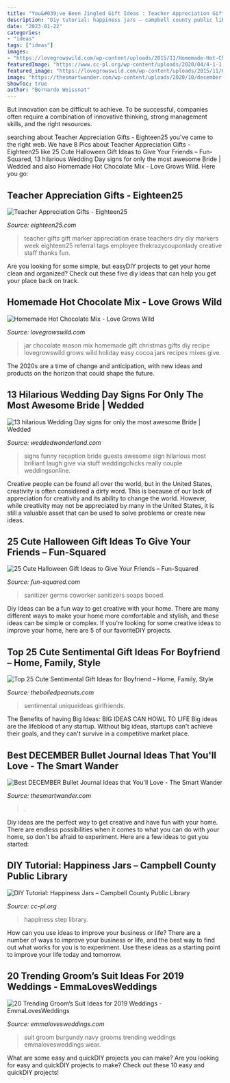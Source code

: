 ```yaml
---
title: "You&#039;ve Been Jingled Gift Ideas : Teacher Appreciation Gifts"
description: "Diy tutorial: happiness jars – campbell county public library"
date: "2023-01-22"
categories:
- "ideas"
tags: ["ideas"]
images:
- "https://lovegrowswild.com/wp-content/uploads/2015/11/Homemade-Hot-Chocolate-Mix-2.jpg"
featuredImage: "https://www.cc-pl.org/wp-content/uploads/2020/04/4-1-1.jpg"
featured_image: "https://lovegrowswild.com/wp-content/uploads/2015/11/Homemade-Hot-Chocolate-Mix-2.jpg"
image: "https://thesmartwander.com/wp-content/uploads/2020/10/december-bullet-journal-28.jpg"
ShowToc: true
author: "Bernardo Weissnat"
---
```



But innovation can be difficult to achieve. To be successful, companies often require a combination of innovative thinking, strong management skills, and the right resources.

	

		
searching about Teacher Appreciation Gifts - Eighteen25 you've came to the right web. We have 8 Pics about Teacher Appreciation Gifts - Eighteen25 like 25 Cute Halloween Gift Ideas to Give Your Friends – Fun-Squared, 13 hilarious Wedding Day signs for only the most awesome Bride | Wedded and also Homemade Hot Chocolate Mix - Love Grows Wild. Here you go:
		
    
## Teacher Appreciation Gifts - Eighteen25

<img loading=lazy src="http://eighteen25.com/wp-content/uploads/2016/04/tag-marker-teacher-gift.jpg" onerror="this.onerror=null;this.src='https://tse1.mm.bing.net/th?id=OIP.Kvs9jIIgTPll2AwZ_IywIgHaLJ&amp;pid=15.1';" alt="Teacher Appreciation Gifts - Eighteen25">

_Source: eighteen25.com_

>teacher gifts gift marker appreciation erase teachers dry diy markers week eighteen25 referral tags employee thekrazycouponlady creative staff thanks fun. 

	

Are you looking for some simple, but easyDIY projects to get your home clean and organized? Check out these five diy ideas that can help you get your place back on track.

    
## Homemade Hot Chocolate Mix - Love Grows Wild

<img loading=lazy src="https://lovegrowswild.com/wp-content/uploads/2015/11/Homemade-Hot-Chocolate-Mix-2.jpg" onerror="this.onerror=null;this.src='https://tse4.mm.bing.net/th?id=OIP.ESAJdzQg7Sg75aUbmUexUwHaLH&amp;pid=15.1';" alt="Homemade Hot Chocolate Mix - Love Grows Wild">

_Source: lovegrowswild.com_

>jar chocolate mason mix homemade gift christmas gifts diy recipe lovegrowswild grows wild holiday easy cocoa jars recipes mixes give. 

	

The 2020s are a time of change and anticipation, with new ideas and products on the horizon that could shape the future.

    
## 13 Hilarious Wedding Day Signs For Only The Most Awesome Bride | Wedded

<img loading=lazy src="http://www.weddedwonderland.com/wp-content/uploads/2017/03/308862_blue-gold-and-peach-romance-wedding.jpg" onerror="this.onerror=null;this.src='https://tse2.mm.bing.net/th?id=OIP.PSVYamZyOcyEk-D3odn0KwHaLH&amp;pid=15.1';" alt="13 hilarious Wedding Day signs for only the most awesome Bride | Wedded">

_Source: weddedwonderland.com_

>signs funny reception bride guests awesome sign hilarious most brilliant laugh give via stuff weddingchicks really couple weddingsonline. 

	

Creative people can be found all over the world, but in the United States, creativity is often considered a dirty word. This is because of our lack of appreciation for creativity and its ability to change the world. However, while creativity may not be appreciated by many in the United States, it is still a valuable asset that can be used to solve problems or create new ideas.

    
## 25 Cute Halloween Gift Ideas To Give Your Friends – Fun-Squared

<img loading=lazy src="https://fun-squared.com/wp-content/uploads/2016/09/halloween-gift-tags.png" onerror="this.onerror=null;this.src='https://tse3.mm.bing.net/th?id=OIP.oqUP45nGPzZsJaSQYxL3iAHaLG&amp;pid=15.1';" alt="25 Cute Halloween Gift Ideas to Give Your Friends – Fun-Squared">

_Source: fun-squared.com_

>sanitizer germs coworker sanitizers soaps booed. 

	

Diy Ideas can be a fun way to get creative with your home. There are many different ways to make your home more comfortable and stylish, and these ideas can be simple or complex. If you're looking for some creative ideas to improve your home, here are 5 of our favoriteDIY projects.

    
## Top 25 Cute Sentimental Gift Ideas For Boyfriend – Home, Family, Style

<img loading=lazy src="https://www.uniqueideas.site/wp-content/uploads/this-is-soooo-cute-and-sweet-rings-pinterest-girlfriends-14.jpg" onerror="this.onerror=null;this.src='https://tse3.mm.bing.net/th?id=OIP.Xdey90nmmDZfpG3Sou9mBwHaNL&amp;pid=15.1';" alt="Top 25 Cute Sentimental Gift Ideas for Boyfriend – Home, Family, Style">

_Source: theboiledpeanuts.com_

>sentimental uniqueideas girlfriends. 

	

The Benefits of having Big Ideas:
BIG IDEAS CAN HOWL TO LIFE
Big ideas are the lifeblood of any startup. Without big ideas, startups can't achieve their goals, and they can't survive in a competitive market place.

    
## Best DECEMBER Bullet Journal Ideas That You&#039;ll Love - The Smart Wander

<img loading=lazy src="https://thesmartwander.com/wp-content/uploads/2020/10/december-bullet-journal-28.jpg" onerror="this.onerror=null;this.src='https://tse3.mm.bing.net/th?id=OIP.7Cwn_1hI-SEPm5UNqNROgQHaHa&amp;pid=15.1';" alt="Best DECEMBER Bullet Journal Ideas that You&#039;ll Love - The Smart Wander">

_Source: thesmartwander.com_

>. 

	

Diy ideas are the perfect way to get creative and have fun with your home. There are endless possibilities when it comes to what you can do with your home, so don't be afraid to experiment. Here are a few ideas to get you started:

    
## DIY Tutorial: Happiness Jars – Campbell County Public Library

<img loading=lazy src="https://www.cc-pl.org/wp-content/uploads/2020/04/4-1-1.jpg" onerror="this.onerror=null;this.src='https://tse2.mm.bing.net/th?id=OIP.63S8S-a6GQBQKU1R4G7TSQHaKG&amp;pid=15.1';" alt="DIY Tutorial: Happiness Jars – Campbell County Public Library">

_Source: cc-pl.org_

>happiness step library. 

	

How can you use ideas to improve your business or life?
There are a number of ways to improve your business or life, and the best way to find out what works for you is to experiment. Use these ideas as a starting point to improve your life today and tomorrow.

    
## 20 Trending Groom’s Suit Ideas For 2019 Weddings - EmmaLovesWeddings

<img loading=lazy src="https://emmalovesweddings.com/wp-content/uploads/2018/09/unique-groom-wedding-suit-with-navy-and-burgundy.jpg" onerror="this.onerror=null;this.src='https://tse4.mm.bing.net/th?id=OIP.fMcJigd-CUn-wt9zgNpxNAHaLF&amp;pid=15.1';" alt="20 Trending Groom’s Suit Ideas for 2019 Weddings - EmmaLovesWeddings">

_Source: emmalovesweddings.com_

>suit groom burgundy navy grooms trending weddings emmalovesweddings wear. 

	

What are some easy and quickDIY projects you can make?
Are you looking for easy and quickDIY projects to make? Check out these 10 easy and quickDIY projects!

